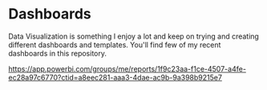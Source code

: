 # Dashboards
Data Visualization is something I enjoy a lot and keep on trying and creating different dashboards and templates. You'll find few of my recent dashboards in this repository.

https://app.powerbi.com/groups/me/reports/1f9c23aa-f1ce-4507-a4fe-ec28a97c6770?ctid=a8eec281-aaa3-4dae-ac9b-9a398b9215e7

